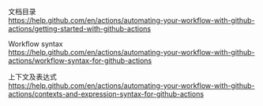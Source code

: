 
文档目录  
<https://help.github.com/en/actions/automating-your-workflow-with-github-actions/getting-started-with-github-actions>  

Workflow syntax  
<https://help.github.com/en/actions/automating-your-workflow-with-github-actions/workflow-syntax-for-github-actions>  

上下文及表达式  
<https://help.github.com/en/actions/automating-your-workflow-with-github-actions/contexts-and-expression-syntax-for-github-actions>  



